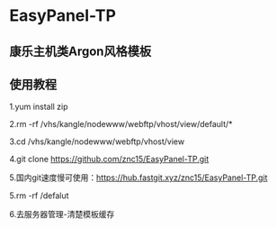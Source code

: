 # EasyPanel-TP
## 康乐主机类Argon风格模板
## 使用教程
1.yum install zip

2.rm -rf /vhs/kangle/nodewww/webftp/vhost/view/default/*

3.cd /vhs/kangle/nodewww/webftp/vhost/view

4.git clone https://github.com/znc15/EasyPanel-TP.git

5.国内git速度慢可使用：https://hub.fastgit.xyz/znc15/EasyPanel-TP.git

5.rm -rf /defalut

6.去服务器管理-清楚模板缓存

